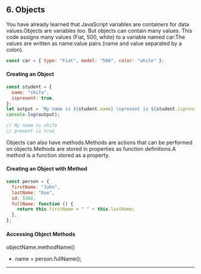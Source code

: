 ## 6. Objects

You have already learned that JavaScript variables are containers for data values.Objects are variables too. But objects can contain many values. This code assigns many values (Fiat, 500, white) to a variable named car:The values are written as name:value pairs (name and value separated by a colon).

```javascript
const car = { type: "Fiat", model: "500", color: "white" };
```

#### Creating an Object

```javascript
const student = {
  name: "shifa",
  ispresent: true,
};
let output = `My name is ${student.name} \npresent is ${student.ispresent}`;
console.log(output);

// My name is shifa
// present is true
```

Objects can also have methods.Methods are actions that can be performed on objects.Methods are stored in properties as function definitions.A method is a function stored as a property.

#### Creating an Object with Method

```javascript
const person = {
  firstName: "John",
  lastName: "Doe",
  id: 5566,
  fullName: function () {
    return this.firstName + " " + this.lastName;
  },
};
```

#### Accessing Object Methods

objectName.methodName()

- name = person.fullName();

---
